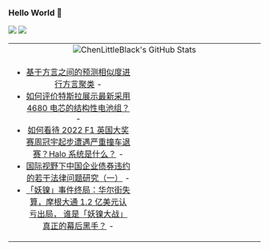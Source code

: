 ### Hello World 👋

[![](https://img.shields.io/badge/@ChenLittleBlack-1a6c81?style=flat&logo=java&logoColor=1a6c81&label=Java&colorA=ffffff)](https://www.java.com/)
[![](https://img.shields.io/badge/@ChenLittleBlack-41b883?style=flat&logo=vuedotjs&logoColor=41b883&label=Vue&colorA=ffffff)](https://cn.vuejs.org/)

<table>
<tr>
<td colspan="2" style="text-align: center;">
<img alt="ChenLittleBlack's GitHub Stats" src="https://github-readme-stats.vercel.app/api?username=ChenLittleBlack&show_icons=true&icon_color=CE1D2D&text_color=718096&bg_color=ffffff&hide_title=true" />
</td>
</tr>
<tr>
<td align="center" valign="middle">

<!-- START_SECTION:blog -->
* <a href='http://zhuanlan.zhihu.com/p/464735745?utm_campaign=rss&utm_medium=rss&utm_source=rss&utm_content=title' target='_blank'>基于方言之间的预测相似度进行方言聚类</a> - 
* <a href='http://www.zhihu.com/question/491883479/answer/2559885291?utm_campaign=rss&utm_medium=rss&utm_source=rss&utm_content=title' target='_blank'>如何评价特斯拉展示最新采用 4680 电芯的结构性电池组？</a> - 
* <a href='http://www.zhihu.com/question/541334225/answer/2559745157?utm_campaign=rss&utm_medium=rss&utm_source=rss&utm_content=title' target='_blank'>如何看待 2022 F1 英国大奖赛周冠宇起步遭遇严重撞车退赛？Halo 系统是什么？</a> - 
* <a href='http://zhuanlan.zhihu.com/p/525592382?utm_campaign=rss&utm_medium=rss&utm_source=rss&utm_content=title' target='_blank'>国际视野下中国企业债券违约的若干法律问题研究（一）</a> - 
* <a href='http://www.zhihu.com/question/541434384/answer/2558738508?utm_campaign=rss&utm_medium=rss&utm_source=rss&utm_content=title' target='_blank'>「妖镍」事件终局：华尔街失算，摩根大通 1.2 亿美元认亏出局， 谁是「妖镍大战」真正的幕后黑手？</a> - 
<!-- END_SECTION:blog -->

</td>
<td valign="middle" width="50%">

<!-- START_SECTION:douban -->

<!-- END_SECTION:douban -->

</td>
</tr>
</table>
